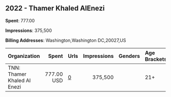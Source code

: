 ## 2022 - Thamer Khaled AlEnezi 
**Spent**: 777.00

**Impressions**: 375,500

**Billing Addresses**: Washington,Washington DC,20027,US

|Organization|Spent|Urls|Impressions|Genders|Age Brackets|Country Codes|
|:---|---:|:---|---:|:---|:---|:---|
|TNN: Thamer Khaled Al Enezi|777.00 USD|[0](https://www.snap.com/political-ads/asset/0b74c9d3ea76316563fff66695a48fac9b29af69d2579078bd4e3ae7d1e69b14?mediaType=mp4)|375,500||21+|kuwait|
